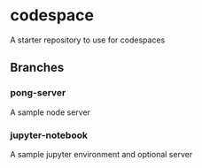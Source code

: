 # codespace
A starter repository to use for codespaces

## Branches

### pong-server
A sample node server

### jupyter-notebook
A sample jupyter environment and optional server
